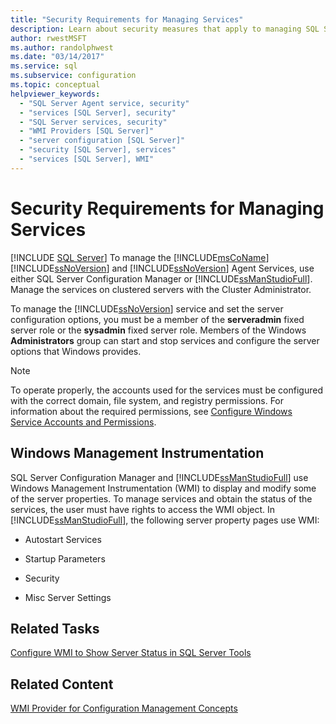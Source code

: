 ```yaml
---
title: "Security Requirements for Managing Services"
description: Learn about security measures that apply to managing SQL Server services. See what roles, group memberships, and permissions you need for configuration access.
author: rwestMSFT
ms.author: randolphwest
ms.date: "03/14/2017"
ms.service: sql
ms.subservice: configuration
ms.topic: conceptual
helpviewer_keywords:
  - "SQL Server Agent service, security"
  - "services [SQL Server], security"
  - "SQL Server services, security"
  - "WMI Providers [SQL Server]"
  - "server configuration [SQL Server]"
  - "security [SQL Server], services"
  - "services [SQL Server], WMI"
---
```

# Security Requirements for Managing Services
 [!INCLUDE [SQL Server](../../includes/applies-to-version/sqlserver.md)]
  To manage the [!INCLUDE[msCoName](../../includes/msconame-md.md)] [!INCLUDE[ssNoVersion](../../includes/ssnoversion-md.md)] and [!INCLUDE[ssNoVersion](../../includes/ssnoversion-md.md)] Agent Services, use either SQL Server Configuration Manager or [!INCLUDE[ssManStudioFull](../../includes/ssmanstudiofull-md.md)]. Manage the services on clustered servers with the Cluster Administrator.  
  
 To manage the [!INCLUDE[ssNoVersion](../../includes/ssnoversion-md.md)] service and set the server configuration options, you must be a member of the **serveradmin** fixed server role or the **sysadmin** fixed server role. Members of the Windows **Administrators** group can start and stop services and configure the server options that Windows provides.  
  
> [!NOTE]  
>  To operate properly, the accounts used for the services must be configured with the correct domain, file system, and registry permissions. For information about the required permissions, see [Configure Windows Service Accounts and Permissions](../../database-engine/configure-windows/configure-windows-service-accounts-and-permissions.md).  
  
## Windows Management Instrumentation  
 SQL Server Configuration Manager and [!INCLUDE[ssManStudioFull](../../includes/ssmanstudiofull-md.md)] use Windows Management Instrumentation (WMI) to display and modify some of the server properties. To manage services and obtain the status of the services, the user must have rights to access the WMI object. In [!INCLUDE[ssManStudioFull](../../includes/ssmanstudiofull-md.md)], the following server property pages use WMI:  
  
-   Autostart Services  
  
-   Startup Parameters  
  
-   Security  
  
-   Misc Server Settings  
  
## Related Tasks  
 [Configure WMI to Show Server Status in SQL Server Tools](../../ssms/configure-wmi-to-show-server-status-in-sql-server-tools.md)  
  
## Related Content  
 [WMI Provider for Configuration Management Concepts](../../relational-databases/wmi-provider-configuration/wmi-provider-for-configuration-management.md)  
  
  
